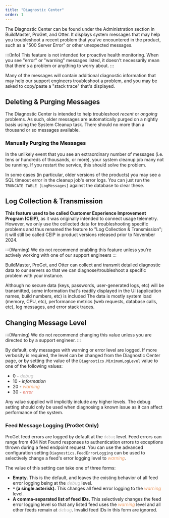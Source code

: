 ```yaml
---
title: "Diagnostic Center"
order: 1
---
```


The Diagnostic Center can be found under the Administration section in BuildMaster, ProGet, and Otter. It displays system messages that may help you troubleshoot a recent problem that you've encountered in the product, such as a "500 Server Error" or other unexpected messages.

:::(Info)
This feature is not intended for proactive health monitoring. When you see "error" or "warning" messages listed, it doesn't necessarily mean that there's a problem or anything to worry about.
:::


Many of the messages will contain additional diagnostic information that may help our support engineers troubleshoot a problem, and you may be asked to copy/paste a "stack trace" that's displayed.


## Deleting & Purging Messages

The Diagnostic Center is intended to help troubleshoot *recent* or *ongoing* problems. As such, older messages are automatically purged on a nightly basis using the System Cleanup task. There should no more than a thousand or so messages available. 

### Manually Purging the Messages

In the unlikely event that you see an extraordinary number of messages (i.e. tens or hundreds of thousands, or more), your system cleanup job many not be running. If you restart the service, this should solve the problem.

In some cases (in particular, older versions of the products) you may see a SQL timeout error in the cleanup job's error logs. You can just run the `TRUNCATE TABLE [LogMessages]` against the database to clear these.


<a name="ceip"></a>

## Log Collection & Transmission

**This feature used to be called Customer Experience Improvement Program (CEIP)**, as it was originally intended to connect usage telemetry. However, we only use the collected data for troubleshooting specific problems and thus renamed the feature to "Log Collection & Transmission"; it will still be called CEIP in product versions released prior to November 2024.

:::(Warning)
We do not recommend enabling this feature unless you're actively working with one of our support engineers
:::

BuildMaster, ProGet, and Otter can collect and transmit detailed diagnostic data to our servers so that we can diagnose/troubleshoot a specific problem with your instance.


Although no secure data (keys, passwords, user-generated logs, etc) will be transmitted, some information that's readily displayed in the UI (application names, build numbers, etc) is included The data is mostly system load (memory, CPU, etc), performance metrics (web requests, database calls, etc), log messages, and error stack traces.




## Changing Message Level

:::(Warning)
We do not recommend changing this value unless you are directed to by a support engineer.
:::

By default, only messages with warning or error level are logged. If more verbosity is required, the level can be changed from the Diagnostic Center page, or by setting the value of the `Diagnostics.MinimumLogLevel` value to one of the following values:

- 0 - <span style="color: #bbb;">*debug*</span>
- 10 - *information*
- 20 - <span style="color: #ee9d66;">*warning*</span>
- 30 - <span style="color: #de5948;">*error*</span>

Any value supplied will implicitly include any higher levels. The debug setting should only be used when diagnosing a known issue as it can affect performance of the system.


### Feed Message Logging (ProGet Only)

ProGet feed errors are logged by default at the <span style="color: #bbb;">`debug`</span> level. Feed errors can range from 404 Not Found responses to authentication errors to exceptions thrown during a feed endpoint request. You can use the advanced configuration setting `Diagnostics.FeedErrorLogging` can be used to selectively change a feed's error logging level to <span style="color: #ee9d66;">*warning*</span>.

The value of this setting can take one of three forms:
- **Empty.** This is the default, and leaves the existing behavior of all feed error logging being at the <span style="color: #bbb;">*debug*</span> level.
- **`*` (a single asterisk).** This changes all feed error logging to the <span style="color: #ee9d66;">*warning*</span> level.
- **A comma-separated list of feed IDs.** This selectively changes the feed error logging level so that any listed feed uses the <span style="color: #ee9d66;">*warning*</span> level and all other feeds remain at <span style="color: #bbb;">*debug*</span>. Invalid feed IDs in this form are ignored.